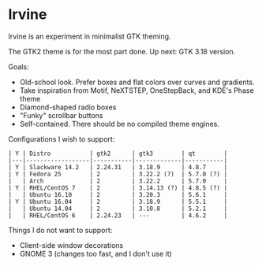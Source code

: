 Irvine
========

Irvine is an experiment in minimalist GTK theming.

The GTK2 theme is for the most part done.  Up next: GTK 3.18 version.

Goals:

* Old-school look.  Prefer boxes and flat colors over curves and gradients.
* Take inspiration from Motif, NeXTSTEP, OneStepBack, and KDE's Phase theme
* Diamond-shaped radio boxes
* "Funky" scrollbar buttons
* Self-contained.  There should be no compiled theme engines.

Configurations I wish to support:

	| Y | Distro           | gtk2      | gtk3        | qt        |
	|---|------------------|-----------|-------------|-----------|
	| Y | Slackware 14.2   | 2.24.31   | 3.18.9      | 4.8.7     |
	| Y | Fedora 25        | 2         | 3.22.2 (?)  | 5.7.0 (?) |
	|   | Arch             | 2         | 3.22.2      | 5.7.0     |
	| Y | RHEL/CentOS 7    | 2         | 3.14.13 (?) | 4.8.5 (?) |
	|   | Ubuntu 16.10     | 2         | 3.20.3      | 5.6.1     |
	| Y | Ubuntu 16.04     | 2         | 3.18.9      | 5.5.1     |
	|   | Ubuntu 14.04     | 2         | 3.10.8      | 5.2.1     |
	|   | RHEL/CentOS 6    | 2.24.23   | ---         | 4.6.2     |

Things I do not want to support:

* Client-side window decorations
* GNOME 3 (changes too fast, and I don't use it)
